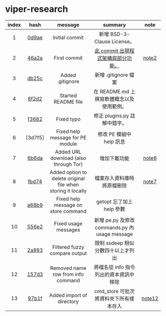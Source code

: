 # viper-research

| index |  hash |       message       | summary | note |
|:-----:|:-----:|:-------------------:|:-------:|:----:|
|   1   | [0d9ae] | Initial commit      | 新增 BSD-3-Clause License。        |
|   2   | [46a2a] | First commit        | [此 commit 出現程式架構與部分功能。]| [note2] |
|   3   | [db25c] | Added .gitignore    | 新增 .gitignore 檔案        |
|   4   | [6f2d2] | Started README file | 在 README.md 上撰寫軟體概念以及使用範例。        |
|   5   | [f3682] | Fixed typo          | 修正 plugins.py 註解中錯字。        |
|   6   | [3d7f5] | Fixed help message for PE module | 修改 PE 模組中 help 訊息 |
|   7   | [6b6da] | Added URL download (also through Tor) | 增加下載功能 | [note6] |
|   8   | [fbd74] | Added option to delete original file when storing it locally | 檔案存入資料庫時將原檔刪除 | [note7] |
|   9   | [a68b9] | Fixed help message on store command | getopt 忘了加上 help 參數 |
|  10   | [556e2] | Fixed usage messages | 新增 pe.py 及修改 commands.py 內 usage message |
|  11   | [2a893] | Filtered fuzzy compare output | 限制 ssdeep 相似分數四十以上才列出 
|  12   | [157d3] | Removed name row from info command | 將檔名從 info 指令列出的資本資訊中移除 
|  13   | [97b1f] | Added import of directory | cmd_store 可批次將資料夾下所有樣本存入 | [note12] |

[0d9ae]:https://github.com/viper-framework/viper/tree/0d9ae
[46a2a]:https://github.com/viper-framework/viper/tree/46a2a
[db25c]:https://github.com/viper-framework/viper/tree/db25c
[6f2d2]:https://github.com/viper-framework/viper/tree/6f2d2
[f3682]:https://github.com/viper-framework/viper/tree/f3682
[6b6da]:https://github.com/viper-framework/viper/tree/6b6da
[fbd74]:https://github.com/viper-framework/viper/tree/fbd74
[a68b9]:https://github.com/viper-framework/viper/tree/a68b9
[556e2]:https://github.com/viper-framework/viper/tree/556e2
[2a893]:https://github.com/viper-framework/viper/tree/2a893
[157d3]:https://github.com/viper-framework/viper/tree/157d3
[97b1f]:https://github.com/viper-framework/viper/tree/97b1f

[此 commit 出現程式架構與部分功能。]:https://github.com/18z/viper-trace

[note2]:https://github.com/18z/viper-research/tree/master/materials/2-46a2a
[note6]:https://github.com/18z/viper-research/tree/master/materials/6-6b6da
[note7]:https://github.com/18z/viper-research/tree/master/materials/7-fbd74
[note12]:https://github.com/18z/viper-research/tree/master/materials/12-97b1f
